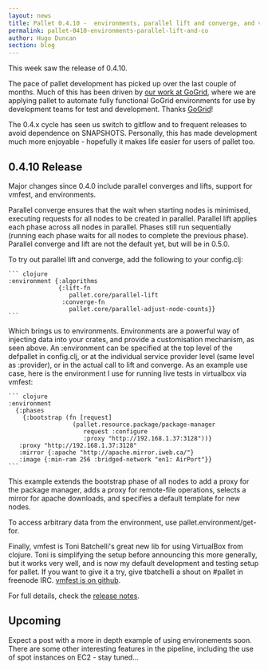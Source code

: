 ```yaml
---
layout: news
title: Pallet 0.4.10 -  environments, parallel lift and converge, and virtualbox too!
permalink: pallet-0410-environments-parallel-lift-and-co
author: Hugo Duncan
section: blog
---
```


This week saw the release of 0.4.10.

The pace of pallet development has picked up over the last couple of months.
Much of this has been driven by
[our work at GoGrid](http://blog.gogrid.com/2011/02/08/agile-development-at-gogrid-with-pallet-and-jclouds-presentation/),
where we are applying pallet to automate fully functional GoGrid environments
for use by development teams for test and development. Thanks
[GoGrid](htp://gogrid.com)!

The 0.4.x cycle has seen us switch to gitflow and to frequent releases to avoid
dependence on SNAPSHOTS. Personally, this has made development much more
enjoyable - hopefully it makes life easier for users of pallet too.

## 0.4.10 Release

Major changes since 0.4.0 include parallel converges and lifts, support for
vmfest, and environments.

Parallel converge ensures that the wait when starting nodes is minimised,
executing requests for all nodes to be created in parallel. Parallel lift
applies each phase across all nodes in parallel. Phases still run sequentially
(running each phase waits for all nodes to complete the previous
phase). Parallel converge and lift are not the default yet, but will be in
0.5.0.

To try out parallel lift and converge, add the following to your config.clj:

    ``` clojure
    :environment {:algorithms
                  {:lift-fn 
                     pallet.core/parallel-lift
                   :converge-fn 
                     pallet.core/parallel-adjust-node-counts}}
    ```

Which brings us to environments. Environments are a powerful way of injecting
data into your crates, and provide a customisation mechanism, as seen above.  An
:environment can be specified at the top level of the defpallet in config.clj,
or at the individual service provider level (same level as :provider), or in the
actual call to lift and converge. As an example use case, here is the
environment I use for running live tests in virtualbox via vmfest:

    ``` clojure
    :environment
      {:phases
        {:bootstrap (fn [request]
                      (pallet.resource.package/package-manager
                         request :configure
                         :proxy "http://192.168.1.37:3128"))}
       :proxy "http://192.168.1.37:3128"
       :mirror {:apache "http://apache.mirror.iweb.ca/"}
       :image {:min-ram 256 :bridged-network "en1: AirPort"}}
    ```

This example extends the bootstrap phase of all nodes to add a proxy for the
package manager, adds a proxy for remote-file operations, selects a mirror for
apache downloads, and specifies a default template for new nodes.

To access arbitrary data from the environment, use pallet.environment/get-for.

Finally, vmfest is Toni Batchelli's great new lib for using VirtualBox from
clojure.  Toni is simplifying the setup before announcing this more generally,
but it works very well, and is now my default development and testing setup for
pallet. If you want to give it a try, give tbatchelli a shout on #pallet in
freenode IRC.  [vmfest is on github](https://github.com/tbatchelli/vmfest).

For full details, check the [release notes](https://github.com/pallet/pallet/wiki/ReleaseNotes).

## Upcoming

Expect a post with a more in depth example of using environements soon.  There
are some other interesting features in the pipeline, including the use of spot
instances on EC2 - stay tuned...

